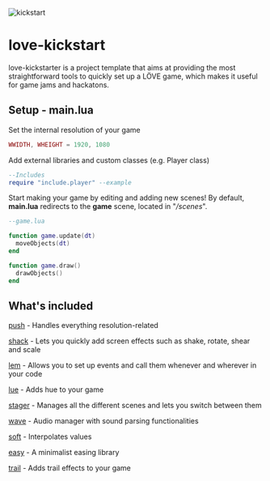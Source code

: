 ![kickstart][kickstart]

# love-kickstart

love-kickstarter is a project template that aims at providing the most straightforward tools to quickly set up a LÖVE game, which makes it useful for game jams and hackatons.

Setup - **main.lua**
----------------

Set the internal resolution of your game
```lua
WWIDTH, WHEIGHT = 1920, 1080
```

Add external libraries and custom classes (e.g. Player class)
```lua
--Includes
require "include.player" --example
```

Start making your game by editing and adding new scenes! By default, **main.lua** redirects to the **game** scene, located in "*/scenes*".
```lua
--game.lua

function game.update(dt)
  moveObjects(dt)
end

function game.draw()
  drawObjects()
end
```

What's included
----------------

[push](https://github.com/Ulydev/push) - Handles everything resolution-related

[shack](https://github.com/Ulydev/shack) - Lets you quickly add screen effects such as shake, rotate, shear and scale

[lem](https://github.com/Ulydev/lem) - Allows you to set up events and call them whenever and wherever in your code

[lue](https://github.com/Ulydev/lue) - Adds hue to your game

[stager](https://github.com/Ulydev/stager) - Manages all the different scenes and lets you switch between them

[wave](https://github.com/Ulydev/wave) - Audio manager with sound parsing functionalities

[soft](https://github.com/Ulydev/soft) - Interpolates values

[easy](https://github.com/Ulydev/easy) - A minimalist easing library

[trail](https://github.com/Ulydev/trail) - Adds trail effects to your game

[kickstart]: http://s32.postimg.org/t5bydkfad/love.png
